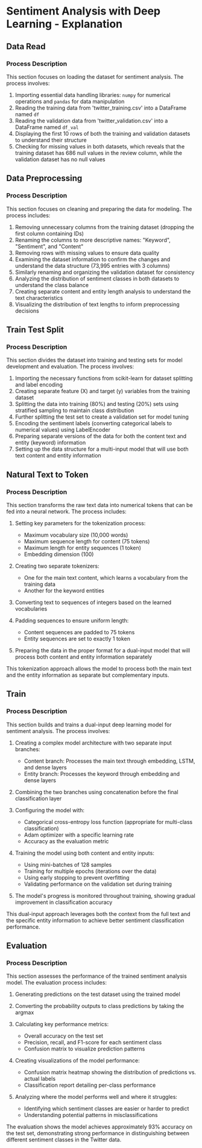 # Sentiment Analysis with Deep Learning - Explanation

## Data Read

### Process Description

This section focuses on loading the dataset for sentiment analysis. The process involves:

1. Importing essential data handling libraries: `numpy` for numerical operations and `pandas` for data manipulation
2. Reading the training data from 'twitter_training.csv' into a DataFrame named `df`
3. Reading the validation data from 'twitter_validation.csv' into a DataFrame named `df_val`
4. Displaying the first 10 rows of both the training and validation datasets to understand their structure
5. Checking for missing values in both datasets, which reveals that the training dataset has 686 null values in the review column, while the validation dataset has no null values

## Data Preprocessing

### Process Description

This section focuses on cleaning and preparing the data for modeling. The process includes:

1. Removing unnecessary columns from the training dataset (dropping the first column containing IDs)
2. Renaming the columns to more descriptive names: "Keyword", "Sentiment", and "Content"
3. Removing rows with missing values to ensure data quality
4. Examining the dataset information to confirm the changes and understand the data structure (73,995 entries with 3 columns)
5. Similarly renaming and organizing the validation dataset for consistency
6. Analyzing the distribution of sentiment classes in both datasets to understand the class balance
7. Creating separate content and entity length analysis to understand the text characteristics
8. Visualizing the distribution of text lengths to inform preprocessing decisions

## Train Test Split

### Process Description

This section divides the dataset into training and testing sets for model development and evaluation. The process involves:

1. Importing the necessary functions from scikit-learn for dataset splitting and label encoding
2. Creating separate feature (X) and target (y) variables from the training dataset
3. Splitting the data into training (80%) and testing (20%) sets using stratified sampling to maintain class distribution
4. Further splitting the test set to create a validation set for model tuning
5. Encoding the sentiment labels (converting categorical labels to numerical values) using LabelEncoder
6. Preparing separate versions of the data for both the content text and entity (keyword) information
7. Setting up the data structure for a multi-input model that will use both text content and entity information

## Natural Text to Token

### Process Description

This section transforms the raw text data into numerical tokens that can be fed into a neural network. The process includes:

1. Setting key parameters for the tokenization process:
   - Maximum vocabulary size (10,000 words)
   - Maximum sequence length for content (75 tokens)
   - Maximum length for entity sequences (1 token)
   - Embedding dimension (100)

2. Creating two separate tokenizers:
   - One for the main text content, which learns a vocabulary from the training data
   - Another for the keyword entities

3. Converting text to sequences of integers based on the learned vocabularies

4. Padding sequences to ensure uniform length:
   - Content sequences are padded to 75 tokens
   - Entity sequences are set to exactly 1 token

5. Preparing the data in the proper format for a dual-input model that will process both content and entity information separately

This tokenization approach allows the model to process both the main text and the entity information as separate but complementary inputs.

## Train

### Process Description

This section builds and trains a dual-input deep learning model for sentiment analysis. The process involves:

1. Creating a complex model architecture with two separate input branches:
   - Content branch: Processes the main text through embedding, LSTM, and dense layers
   - Entity branch: Processes the keyword through embedding and dense layers

2. Combining the two branches using concatenation before the final classification layer

3. Configuring the model with:
   - Categorical cross-entropy loss function (appropriate for multi-class classification)
   - Adam optimizer with a specific learning rate
   - Accuracy as the evaluation metric

4. Training the model using both content and entity inputs:
   - Using mini-batches of 128 samples
   - Training for multiple epochs (iterations over the data)
   - Using early stopping to prevent overfitting
   - Validating performance on the validation set during training

5. The model's progress is monitored throughout training, showing gradual improvement in classification accuracy

This dual-input approach leverages both the context from the full text and the specific entity information to achieve better sentiment classification performance.

## Evaluation

### Process Description

This section assesses the performance of the trained sentiment analysis model. The evaluation process includes:

1. Generating predictions on the test dataset using the trained model

2. Converting the probability outputs to class predictions by taking the argmax

3. Calculating key performance metrics:
   - Overall accuracy on the test set
   - Precision, recall, and F1-score for each sentiment class
   - Confusion matrix to visualize prediction patterns

4. Creating visualizations of the model performance:
   - Confusion matrix heatmap showing the distribution of predictions vs. actual labels
   - Classification report detailing per-class performance

5. Analyzing where the model performs well and where it struggles:
   - Identifying which sentiment classes are easier or harder to predict
   - Understanding potential patterns in misclassifications

The evaluation shows the model achieves approximately 93% accuracy on the test set, demonstrating strong performance in distinguishing between different sentiment classes in the Twitter data.
